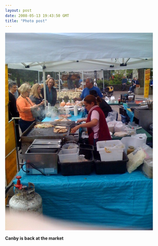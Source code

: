 ```yaml
---
layout: post
date: 2008-05-13 19:43:50 GMT
title: "Photo post"
---
```

![travisj](/images/3f324ad34bcd9990c44492145f277a8c4e611da07f8dff35de67e6be74bfe31a.jpg)

<b>Canby is back at the market</b>